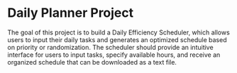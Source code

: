 # Daily Planner Project

The goal of this project is to build a Daily Efficiency Scheduler, which allows users to input their daily tasks and generates an optimized schedule based on priority or randomization. The scheduler should provide an intuitive interface for users to input tasks, specify available hours, and receive an organized schedule that can be downloaded as a text file.


